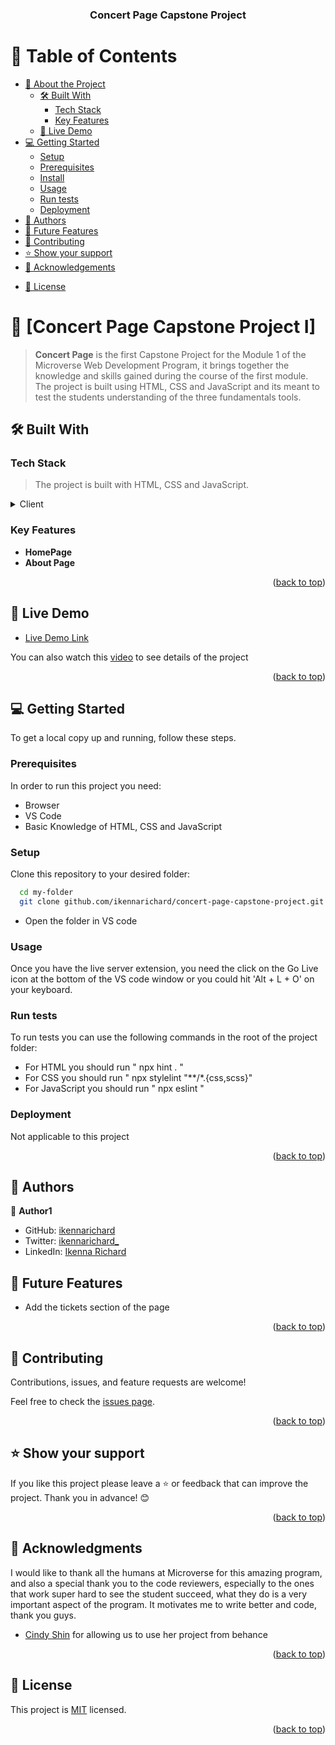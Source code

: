 <a name="readme-top"></a>

<div align="center">

  <h3><b>Concert Page Capstone Project</b></h3>

</div>

<!-- TABLE OF CONTENTS -->

# 📗 Table of Contents

- [📖 About the Project](#about-project)
  - [🛠 Built With](#built-with)
    - [Tech Stack](#tech-stack)
    - [Key Features](#key-features)
  - [🚀 Live Demo](#live-demo)
- [💻 Getting Started](#getting-started)
  - [Setup](#setup)
  - [Prerequisites](#prerequisites)
  - [Install](#install)
  - [Usage](#usage)
  - [Run tests](#run-tests)
  - [Deployment](#triangular_flag_on_post-deployment)
- [👥 Authors](#authors)
- [🔭 Future Features](#future-features)
- [🤝 Contributing](#contributing)
- [⭐️ Show your support](#support)
- [🙏 Acknowledgements](#acknowledgements)
<!-- - [❓ FAQ (OPTIONAL)](#faq) -->
- [📝 License](#license)

<!-- PROJECT DESCRIPTION -->

# 📖 [Concert Page Capstone Project I] <a name="about-project"></a>

> **Concert Page** is the first Capstone Project for the Module 1 of the Microverse Web Development Program, it brings together the knowledge and skills gained during the course of the first module. The project is built using HTML, CSS and JavaScript and its meant to test the students understanding of the three fundamentals tools.

## 🛠 Built With <a name="built-with"></a>

### Tech Stack <a name="tech-stack"></a>

> The project is built with HTML, CSS and JavaScript.

<details>
  <summary>Client</summary>
  <ul>
    <li><a href="#">HTML</a></li>
    <li><a href="#">CSS</a></li>
    <li><a href="#">JavaScript</a></li>
  </ul>
</details>

<!-- <details>
  <summary>Server</summary>
  <ul>
    <li><a href="https://expressjs.com/"></a></li>
  </ul>
</details>

<details>
<summary>Database</summary>
  <ul>
    <li><a href="https://www.postgresql.org/"></a></li>
  </ul>
</details> -->

<!-- Features -->

### Key Features <a name="key-features"></a>

- **HomePage**
- **About Page**

<p align="right">(<a href="#readme-top">back to top</a>)</p>

<!-- LIVE DEMO -->

## 🚀 Live Demo <a name="live-demo"></a>

- [Live Demo Link](https://ikennarichard.github.io/concert-page-capstone-project/)

You can also watch this [video]() to see details of the project

<p align="right">(<a href="#readme-top">back to top</a>)</p>

<!-- GETTING STARTED -->

## 💻 Getting Started <a name="getting-started"></a>

To get a local copy up and running, follow these steps.

### Prerequisites

In order to run this project you need:
- Browser
- VS Code
- Basic Knowledge of HTML, CSS and JavaScript
<!--
Example command:

```sh
 gem install rails
```
 -->

### Setup

Clone this repository to your desired folder:

```sh
  cd my-folder
  git clone github.com/ikennarichard/concert-page-capstone-project.git
```

- Open the folder in VS code


<!-- ### Install

Install this project with: -->

### Usage

Once you have the live server extension, you need the click on the Go Live icon at the bottom of the VS code window or you could hit 'Alt + L + O' on your keyboard.


### Run tests

To run tests you can use the following commands in the root of the project folder: 
- For HTML you should run " npx hint . "
- For CSS you should run " npx stylelint "**/*.{css,scss}"
- For JavaScript you should run " npx eslint "

### Deployment

Not applicable to this project

<p align="right">(<a href="#readme-top">back to top</a>)</p>

<!-- AUTHORS -->

## 👥 Authors <a name="authors"></a>

👤 **Author1**

- GitHub: [ikennarichard](https://github.com/ikennarichard)
- Twitter: [ikennarichard_](https://twitter.com/ikennarichard_)
- LinkedIn: [Ikenna Richard](https://linkedin.com/in/ikenna-oguejiofor-38076a237)

<!-- FUTURE FEATURES -->

## 🔭 Future Features <a name="future-features"></a>
- Add the tickets section of the page

<p align="right">(<a href="#readme-top">back to top</a>)</p>

<!-- CONTRIBUTING -->

## 🤝 Contributing <a name="contributing"></a>

Contributions, issues, and feature requests are welcome!

Feel free to check the [issues page](https://github.com/ikennarichard/concert-page-capstone-project/issues).

<p align="right">(<a href="#readme-top">back to top</a>)</p>

<!-- SUPPORT -->

## ⭐️ Show your support <a name="support"></a>

If you like this project please leave a ⭐️ or feedback that can improve the project. Thank you in advance! 😊

<p align="right">(<a href="#readme-top">back to top</a>)</p>

<!-- ACKNOWLEDGEMENTS -->

## 🙏 Acknowledgments <a name="acknowledgements"></a>

I would like to thank all the humans at Microverse for this amazing program, and also a special thank you to the code reviewers, especially to the ones that work super hard to see the student succeed, what they do is a very important aspect of the program. It motivates me to write better and code, thank you guys.

- [Cindy Shin](https://www.behance.net/gallery/29845175/CC-Global-Summit-2015) for allowing us to use her project from behance 


<p align="right">(<a href="#readme-top">back to top</a>)</p>

<!-- FAQ (optional) -->

<!-- ## ❓ FAQ (OPTIONAL) <a name="faq"></a>

> Add at least 2 questions new developers would ask when they decide to use your project.

- **[Question_1]**

  - [Answer_1]

- **[Question_2]**

  - [Answer_2]

<p align="right">(<a href="#readme-top">back to top</a>)</p> -->

<!-- LICENSE -->

## 📝 License <a name="license"></a>

This project is [MIT](https://github.com/ikennarichard/concert-page-capstone-project/blob/add-homepage/LICENSE) licensed.

<p align="right">(<a href="#readme-top">back to top</a>)</p>

